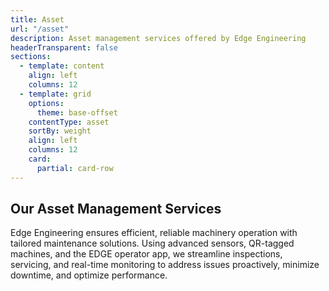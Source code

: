 ```yaml
---
title: Asset
url: "/asset"
description: Asset management services offered by Edge Engineering
headerTransparent: false
sections:
  - template: content
    align: left
    columns: 12
  - template: grid
    options:
      theme: base-offset
    contentType: asset
    sortBy: weight
    align: left
    columns: 12
    card:
      partial: card-row
---
```


## Our Asset Management Services

Edge Engineering ensures efficient, reliable machinery operation with tailored maintenance solutions. Using advanced sensors, QR-tagged machines, and the EDGE operator app, we streamline inspections, servicing, and real-time monitoring to address issues proactively, minimize downtime, and optimize performance.
